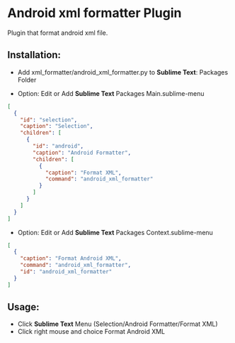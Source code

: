 Android xml formatter Plugin
===============================

Plugin that format android xml file.

## Installation:

- Add xml_formatter/android_xml_formatter.py to **Sublime Text**: Packages Folder

- Option: Edit or Add **Sublime Text** Packages Main.sublime-menu

```json
[
  {
    "id": "selection",
    "caption": "Selection",
    "children": [
      {
        "id": "android",
        "caption": "Android Formatter",
        "children": [
          {
            "caption": "Format XML",
            "command": "android_xml_formatter"
          }
        ]
      }
    ]
  }
]
```

- Option: Edit or Add **Sublime Text** Packages Context.sublime-menu

```json
[
  {
    "caption": "Format Android XML",
    "command": "android_xml_formatter",
    "id": "android_xml_formatter"
  }
]
```

## Usage:
- Click **Sublime Text** Menu (Selection/Android Formatter/Format XML)
- Click right mouse and choice Format Android XML
